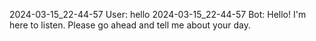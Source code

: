 2024-03-15_22-44-57 User: hello
2024-03-15_22-44-57 Bot: Hello! I'm here to listen. Please go ahead and tell me about your day.
